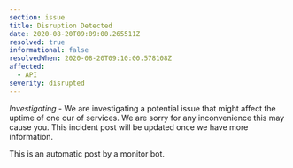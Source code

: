 ```yaml
---
section: issue
title: Disruption Detected
date: 2020-08-20T09:09:00.265511Z
resolved: true
informational: false
resolvedWhen: 2020-08-20T09:10:00.578108Z
affected:
  - API
severity: disrupted
---
```

*Investigating* - We are investigating a potential issue that might affect the uptime of one our of services. We are sorry for any inconvenience this may cause you. This incident post will be updated once we have more information.

This is an automatic post by a monitor bot.
        